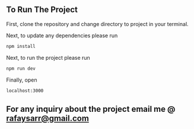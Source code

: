 ## To Run The Project

First, clone the repository and change directory to project in your terminal.

Next, to update any dependencies please run

```bash
npm install
```

Next, to run the project please run

```bash
npm run dev
```

Finally, open

```bash
localhost:3000
```

## For any inquiry about the project email me @ rafaysarr@gmail.com
